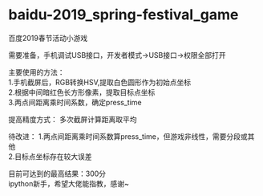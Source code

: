# baidu-2019_spring-festival_game
百度2019春节活动小游戏

需要准备，手机调试USB接口，开发者模式->USB接口->权限全部打开

主要使用的方法：        
1.手机截屏后，RGB转换HSV,提取白色圆形作为初始点坐标    
2.根据中间暗红色长方形像素，提取目标点坐标    
3.两点间距离乘时间系数，确定press_time   

提高精度方式：
多次截屏计算距离取平均

待改进：
1.两点间距离乘时间系数算press_time，但游戏非线性，需要分段或其他    
2.目标点坐标存在较大误差   

目前可达到的最高结果：300分   
ipython新手，希望大佬能指教，感谢~
